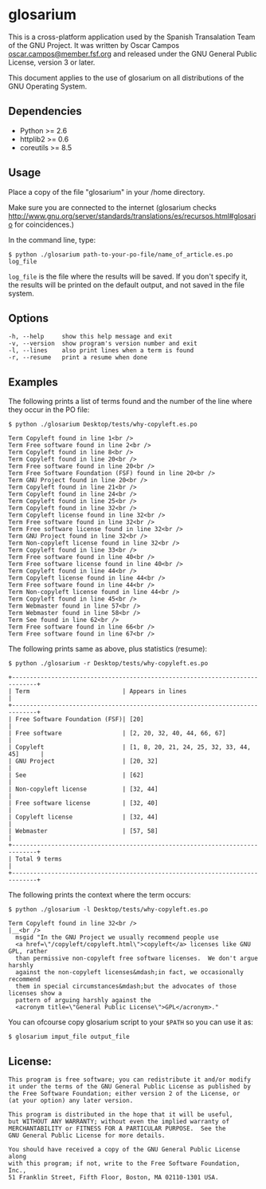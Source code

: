 glosarium
=========

This is a cross-platform application used by the Spanish Transalation Team of 
the GNU Project. It was written by Oscar Campos <oscar.campos@member.fsf.org>
and released under the GNU General Public License, version 3 or later.

This document applies to the use of glosarium on all distributions of the
GNU Operating System.


Dependencies
------------
  
  * Python >= 2.6
  * httplib2 >= 0.6
  * coreutils >= 8.5


Usage
-----

Place a copy of the file "glosarium" in your /home directory.

Make sure you are connected to the internet (glosarium checks 
http://www.gnu.org/server/standards/translations/es/recursos.html#glosario
for coincidences.)

In the command line, type:

    $ python ./glosarium path-to-your-po-file/name_of_article.es.po  log_file

`log_file` is the file where the results will be saved. If you don't
specify it, the results will be printed on the default output, and not saved in the file system.

Options
-------
  
    -h, --help     show this help message and exit
    -v, --version  show program's version number and exit
    -l, --lines    also print lines when a term is found
    -r, --resume   print a resume when done

Examples
--------

The following prints a list of terms found and the number of the line where
they occur in the PO file:

    $ python ./glosarium Desktop/tests/why-copyleft.es.po

    Term Copyleft found in line 1<br />
    Term Free software found in line 2<br />
    Term Copyleft found in line 8<br />
    Term Copyleft found in line 20<br />
    Term Free software found in line 20<br />
    Term Free Software Foundation (FSF) found in line 20<br />
    Term GNU Project found in line 20<br />
    Term Copyleft found in line 21<br />
    Term Copyleft found in line 24<br />
    Term Copyleft found in line 25<br />
    Term Copyleft found in line 32<br />
    Term Copyleft license found in line 32<br />
    Term Free software found in line 32<br />
    Term Free software license found in line 32<br />
    Term GNU Project found in line 32<br />
    Term Non-copyleft license found in line 32<br />
    Term Copyleft found in line 33<br />
    Term Free software found in line 40<br />
    Term Free software license found in line 40<br />
    Term Copyleft found in line 44<br />
    Term Copyleft license found in line 44<br />
    Term Free software found in line 44<br />
    Term Non-copyleft license found in line 44<br />
    Term Copyleft found in line 45<br />
    Term Webmaster found in line 57<br />
    Term Webmaster found in line 58<br />
    Term See found in line 62<br />
    Term Free software found in line 66<br />
    Term Free software found in line 67<br />

The following prints same as above, plus statistics (resume): 

    $ python ./glosarium -r Desktop/tests/why-copyleft.es.po

    +-----------------------------------------------------------------------------+
    | Term                          | Appears in lines                            |
    +-----------------------------------------------------------------------------+
    | Free Software Foundation (FSF)| [20]                                        |
    | Free software                 | [2, 20, 32, 40, 44, 66, 67]                 |
    | Copyleft                      | [1, 8, 20, 21, 24, 25, 32, 33, 44, 45]      |
    | GNU Project                   | [20, 32]                                    |
    | See                           | [62]                                        |
    | Non-copyleft license          | [32, 44]                                    |
    | Free software license         | [32, 40]                                    |
    | Copyleft license              | [32, 44]                                    |
    | Webmaster                     | [57, 58]                                    |
    +-----------------------------------------------------------------------------+
    | Total 9 terms                                                               |
    +-----------------------------------------------------------------------------+

The following prints the context where the term occurs:

    $ python ./glosarium -l Desktop/tests/why-copyleft.es.po

    Term Copyleft found in line 32<br />
    |__<br />
      msgid "In the GNU Project we usually recommend people use 
      <a href=\"/copyleft/copyleft.html\">copyleft</a> licenses like GNU GPL, rather 
      than permissive non-copyleft free software licenses.  We don't argue harshly 
      against the non-copyleft licenses&mdash;in fact, we occasionally recommend 
      them in special circumstances&mdash;but the advocates of those licenses show a 
      pattern of arguing harshly against the 
      <acronym title=\"General Public License\">GPL</acronym>."

You can ofcourse copy glosarium script to your `$PATH` so you can use it as:

    $ glosarium imput_file output_file
    
License:
--------
    This program is free software; you can redistribute it and/or modify
    it under the terms of the GNU General Public License as published by
    the Free Software Foundation; either version 2 of the License, or
    (at your option) any later version.

    This program is distributed in the hope that it will be useful,
    but WITHOUT ANY WARRANTY; without even the implied warranty of
    MERCHANTABILITY or FITNESS FOR A PARTICULAR PURPOSE.  See the
    GNU General Public License for more details.

    You should have received a copy of the GNU General Public License along
    with this program; if not, write to the Free Software Foundation, Inc.,
    51 Franklin Street, Fifth Floor, Boston, MA 02110-1301 USA.
